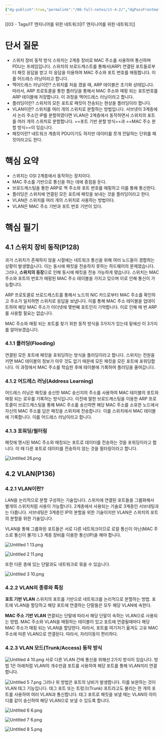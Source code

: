 ```yaml
---
{"dg-publish":true,"permalink":"/06-full-notes/it-4-2/","dgPassFrontmatter":true,"noteIcon":""}
---
```


[[03 - Tags/IT 엔지니어를 위한 네트워크\|IT 엔지니어를 위한 네트워크]]

# 단서 질문
- 스위치 장비 동작 방식
    스위치는 2계층 장비로 MAC 주소를 사용하여 통신하며 PDU는 프레임입니다. 스위치의 브로드캐스트를 통해서(ARP) 연결된 포트들로부터 패킷 응답을 받고 이 응답을 이용하여 MAC 주소와 포트 번호를 매핑합니다. 이를 어드레스 러닝이라고 합니다.
- 맥어드레스 러닝이란?
    스위치를 처음 켰을 때, ARP 테이블은 초기화 상태입니다. 따라서, ARP 프로토콜을 통한 플러딩을 통해서 MAC 주소와 매핑 되는 포트번호를 ARP 테이블에 저장합니다. 이 과정을 맥어드레스 러닝이라고 합니다.
- 플러딩이란?
    스위치의 모든 포트로 패킷이 전송되는 현상을 플러딩이라 합니다.
- VLAN이란?
    스위치를 여러 개의 스위치로 분할하는 방법입니다. 서브넷이 3계층에서 논리 주소인 IP를 분할하였다면 VLAN은 2계층에서 동작하면서 스위치의 포트를 여러 개의 스위치로 분할합니다. ==포트 기반 분할 방식==과 ==MAC 주소 분할 방식==이 있습니다.
- 패킷이란?
    네트워크 계층의 PDU이기도 하지만 데이터를 쪼개 전달하는 단위를 패킷이라고도 한다.
# 핵심 요약
- 스위치는 OSI 2계층에서 동작하는 장치이다.
- MAC 주소를 기반으로 통신을 하는 데에 중점을 둔다.
- 브로드캐스팅을 통한 ARP로 맥 주소와 포트 번호를 매핑하고 이를 통해 통신한다.
- 플러딩은 스위치에 연결된 모든 포트에 패킷을 보내는 것을 플러딩이라고 한다.
- VLAN은 스위치를 여러 개의 스위치로 사용하는 방법이다.
- VLAN은 MAC 주소 기반과 포트 번호 기반이 있다.

# 핵심 필기
## 4.1 스위치 장비 동작(P128)
과거 스위치가 존재하지 않을 시절에는 네트워크 통신을 위해 여러 노드들이 경합하는 상황이 발생했습니다. 이는 동시에 패킷을 전송하지 못하는 하드웨어의 문제였습니다. 그러나, **스위치의 등장**으로 인해 동시에 패킷을 전송 가능하게 됐습니다. 스위치는 MAC 주소와 포트의 번호가 매핑된 MAC 주소 테이블을 가지고 있으며 이로 인해 통신이 가능합니다.

ARP 프로토콜로 브로드캐스트를 통해서 노드의 NIC 카드로부터 MAC 주소를 확인하고 주소가 일치하면 스위치로 응답을 보냅니다. 이를 통해 MAC 주소 테이블을 업데이트하여 해당 MAC 주소가 이더넷에 몇번째 포트인지 기억합니다. 이로 인해 매 번 ARP를 사용할 필요는 없습니다.

MAC 주소와 매핑 되는 포트를 찾기 위한 동작 방식을 3가지가 있는데 밑에선 이 3가지를 알아보겠습니다.

### 4.1.1 플러딩(Flooding)
연결된 모든 포트에 패킷을 포워딩하는 방식을 플러딩이라고 합니다. 스위치는 전원을 키면 MAC 테이블의 정보가 아무 것도 없기 때문에 모든 패킷을 모든 포트에 포워딩합니다. 이 과정에서 MAC 주소를 학습한 후에 테이블에 기록하여 플러딩을 줄여갑니다.

### 4.1.2 어드레스 러닝(Address Learning)
어드레스 러닝은 패킷을 송신한 MAC 송신지의 주소를 사용하여 MAC 테이블의 포트와 매핑 되는 로우를 기록하는 방식입니다. 이전에 말한 브로드캐스팅을 이용한 ARP 프로토콜이 브로드캐스팅을 통해 MAC 주소를 송신하면 해당 MAC 주소를 소유한 노드에서 자신의 MAC 주소를 담은 패킷을 스위치에 전송합니다. 이를 스위치에서 MAC 테이블에 기록합니다. 이를 어드레스 러닝이라고 합니다.

### 4.1.3 포워딩/필터링
패킷에 명시된 MAC 주소와 매칭되는 포트로 데이터를 전송하는 것을 포워딩이라고 합니다. 이 때 다른 포트로 데이터를 전송하지 않는 것을 필터링이라고 합니다.

![Untitled 26.png](/img/user/image/Untitled%2026.png)

## 4.2 VLAN(P136)
### 4.2.1 VLAN이란?
LAN을 논리적으로 분할 구성하는 기술입니다. 스위치에 연결된 포트들을 그룹화해서 별개의 스위치처럼 사용이 가능합니다. 2계층에서 사용되는 기술로 3계층인 서브네팅과는 다릅니다. 서브네팅은 3계층인 IP의 분할을 위한 기술이지만 VLAN은 스위치의 포트의 분할을 위한 기술입니다.

VLAN을 통해 그룹화된 포트들은 서로 다른 네트워크이므로 로컬 통신이 아닌(MAC 주소로 통신이 불가) L3 계층 장비를 이용한 통신(IP)을 해야 합니다.

![Untitled 1 13.png](/img/user/image/Untitled%201%2013.png)

![Untitled 2 11.png](/img/user/image/Untitled%202%2011.png)

또한 다른 층에 있는 단말과도 네트워크로 묶을 수 있습니다.

![Untitled 3 10.png](/img/user/image/Untitled%203%2010.png)

### 4.2.2 VLAN의 종류와 특징
**포트 기반 VLAN**
스위치의 포트를 기반으로 네트워크를 논리적으로 분할하는 방법. 포트에 VLAN을 할당하고 해당 포트에 연결하는 단말들은 모두 해당 VLAN에 속한다.

**MAC 주소 기반 VLAN**
연결되는 단말에 따라서 해당 단말이 속하는 VLAN으로 사용되는 방법.
MAC 주소와 VLAN을 매핑하는 테이블이 있고 포트에 연결될때마다 해당 MAC 주소가 매핑 되는 VLAN을 할당한다. 따라서, 포트를 여기저기 옮겨도 고유 MAC 주소에 따른 VLAN으로 연결된다. 따라서, 자리이동이 편리하다.

### 4.2.3 VLAN 모드(Trunk/Access) 동작 방식

![Untitled 4 10.png](/img/user/image/Untitled%204%2010.png)
서로 다른 VLAN 간에 통신을 위해선 2가지 방식이 있습니다.
방법 1은 아래처럼 VLAN의 개수만큼 포트를 사용하여 해당 포트를 통해 VLAN끼리 연결합니다.

![Untitled 5 7.png](/img/user/image/Untitled%205%207.png)
그러나 위 방법은 포트의 낭비가 발생합니다. 이를 보완하는 것이 VLAN 태그 기능입니다.
태그 포트 또는 트렁크(Trunk) 포트라고도 불리는 한 개의 포트를 사용하여 여러 VLAN과 통신합니다. 태그 포트로 패킷을 보낼 때는 VLAN의 아이디를 같이 송신하여 해당 VLAN으로 보낼 수 있도록 합니다.

![Untitled 6 6.png](/img/user/image/Untitled%206%206.png)

![Untitled 7 6.png](/img/user/image/Untitled%207%206.png)

![Untitled 8 5.png](/img/user/image/Untitled%208%205.png)

